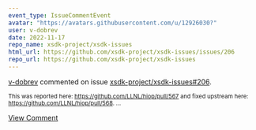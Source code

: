 ```yaml
---
event_type: IssueCommentEvent
avatar: "https://avatars.githubusercontent.com/u/12926030?"
user: v-dobrev
date: 2022-11-17
repo_name: xsdk-project/xsdk-issues
html_url: https://github.com/xsdk-project/xsdk-issues/issues/206
repo_url: https://github.com/xsdk-project/xsdk-issues
---
```


<a href='https://github.com/v-dobrev' target='_blank'>v-dobrev</a> commented on issue <a href='https://github.com/xsdk-project/xsdk-issues/issues/206' target='_blank'>xsdk-project/xsdk-issues#206</a>.

<small>This was reported here: https://github.com/LLNL/hiop/pull/567 and fixed upstream here: https://github.com/LLNL/hiop/pull/568....</small>

<a href='https://github.com/xsdk-project/xsdk-issues/issues/206' target='_blank'>View Comment</a>